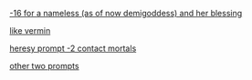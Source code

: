 [-16 for a nameless (as of now demigoddess) and her blessing ](https://www.reddit.com/r/GodhoodWB/comments/fwp5rk/endless_pantheon_turn_7/fmqz6vp/?utm_source=share&utm_medium=ios_app&utm_name=iossmf)

[like vermin ](https://www.reddit.com/r/GodhoodWB/comments/fwp5rk/endless_pantheon_turn_7/fms81rb/?utm_source=share&utm_medium=ios_app&utm_name=iossmf)

[heresy prompt -2 contact mortals   ](https://www.reddit.com/r/GodhoodWB/comments/fwp5rk/endless_pantheon_turn_7/fmqmfky/?utm_source=share&utm_medium=ios_app&utm_name=iossmf)

[other two prompts ](https://www.reddit.com/r/GodhoodWB/comments/fwp5rk/endless_pantheon_turn_7/fmzyhco/?utm_source=share&utm_medium=ios_app&utm_name=iossmf)